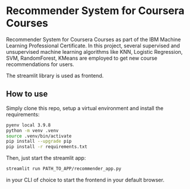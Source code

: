 # Recommender System for Coursera Courses

Recommender System for Coursera Courses as part of the IBM Machine Learning Professional Certificate. In this project, several supervised and unsupervised machine learning algorithms like KNN, Logistic Regression, SVM, RandomForest, KMeans are employed to get new course recommendations for users.

The streamlit library is used as frontend.

## How to use
Simply clone this repo, setup a virtual environment and install the requirements:

```bash
pyenv local 3.9.8
python -m venv .venv
source .venv/bin/activate
pip install --upgrade pip
pip install -r requirements.txt
```

Then, just start the streamlit app:

```bash
streamlit run PATH_TO_APP/recommender_app.py
```

in your CLI of choice to start the frontend in your default browser.
